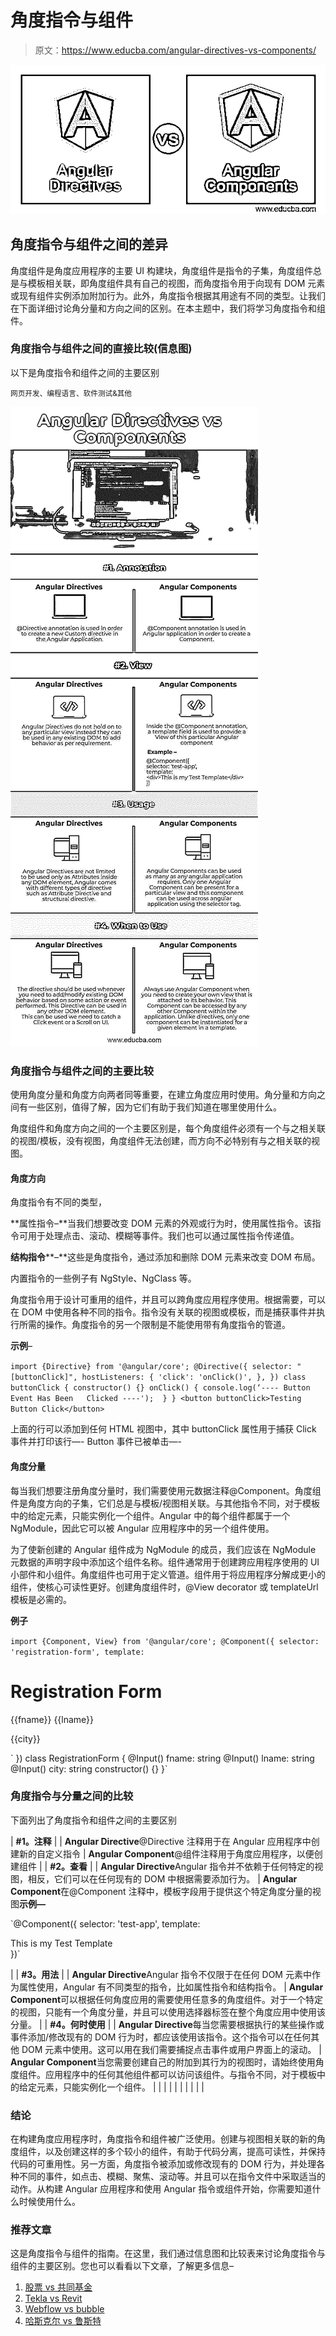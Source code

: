 # 角度指令与组件

> 原文：<https://www.educba.com/angular-directives-vs-components/>

![Angular Directives vs Components](img/a6325b8523d19e132a6cea6e2320bf46.png)



## 角度指令与组件之间的差异

角度组件是角度应用程序的主要 UI 构建块，角度组件是指令的子集，角度组件总是与模板相关联，即角度组件具有自己的视图，而角度指令用于向现有 DOM 元素或现有组件实例添加附加行为。此外，角度指令根据其用途有不同的类型。让我们在下面详细讨论角分量和方向之间的区别。在本主题中，我们将学习角度指令和组件。

### 角度指令与组件之间的直接比较(信息图)

以下是角度指令和组件之间的主要区别

<small>网页开发、编程语言、软件测试&其他</small>

![Angular-Directives-vs-Components-info](img/d6e12ecaf8b71a1883bb32ee7198152c.png)



### 角度指令与组件之间的主要比较

使用角度分量和角度方向两者同等重要，在建立角度应用时使用。角分量和方向之间有一些区别，值得了解，因为它们有助于我们知道在哪里使用什么。

角度组件和角度方向之间的一个主要区别是，每个角度组件必须有一个与之相关联的视图/模板，没有视图，角度组件无法创建，而方向不必特别有与之相关联的视图。

#### 角度方向

角度指令有不同的类型，

**属性指令–**当我们想要改变 DOM 元素的外观或行为时，使用属性指令。该指令可用于处理点击、滚动、模糊等事件。我们也可以通过属性指令传递值。

**结构指令****–**这些是角度指令，通过添加和删除 DOM 元素来改变 DOM 布局。

内置指令的一些例子有 NgStyle、NgClass 等。

角度指令用于设计可重用的组件，并且可以跨角度应用程序使用。根据需要，可以在 DOM 中使用各种不同的指令。指令没有关联的视图或模板，而是捕获事件并执行所需的操作。角度指令的另一个限制是不能使用带有角度指令的管道。

**示例**–

`import {Directive} from '@angular/core';
@Directive({
selector: "[buttonClick]",
hostListeners: {
'click': 'onClick()',
},
})
class buttonClick {
constructor() {}
onClick() {
console.log(‘---- Button Event Has Been   Clicked ----');  }
}
<button buttonClick>Testing Button Click</button>`

上面的行可以添加到任何 HTML 视图中，其中 buttonClick 属性用于捕获 Click 事件并打印该行—- Button 事件已被单击—-

#### 角度分量

每当我们想要注册角度分量时，我们需要使用元数据注释@Component。角度组件是角度方向的子集，它们总是与模板/视图相关联。与其他指令不同，对于模板中的给定元素，只能实例化一个组件。Angular 中的每个组件都属于一个 NgModule，因此它可以被 Angular 应用程序中的另一个组件使用。

为了使新创建的 Angular 组件成为 NgModule 的成员，我们应该在 NgModule 元数据的声明字段中添加这个组件名称。组件通常用于创建跨应用程序使用的 UI 小部件和小组件。角度组件也可用于定义管道。组件用于将应用程序分解成更小的组件，使核心可读性更好。创建角度组件时，@View decorator 或 templateUrl 模板是必需的。

**例子**

`import {Component, View} from '@angular/core';
@Component({
selector: 'registration-form',
template: `
<div>
<h1>Registration Form</h1>
<div>{{fname}} {{lname}}</div>
<p>{{city}}</p>
</div>
`
})
class RegistrationForm {
@Input() fname: string
@Input() lname: string
@Input() city: string
constructor() {}
}`

### 角度指令与分量之间的比较

下面列出了角度指令和组件之间的主要区别

| **#1。注释** |
| **Angular Directive**@Directive 注释用于在 Angular 应用程序中创建新的自定义指令 | **Angular Component**@组件注释用于角度应用程序，以便创建组件 |
| **#2。查看** |
| **Angular Directive**Angular 指令并不依赖于任何特定的视图，相反，它们可以在任何现有的 DOM 中根据需要添加行为。 | **Angular Component**在@Component 注释中，模板字段用于提供这个特定角度分量的视图**示例—**

`@Component({
selector: 'test-app',
template:
<div>This is my Test Template</div>
})`

 |
| **#3。用法** |
| **Angular Directive**Angular 指令不仅限于在任何 DOM 元素中作为属性使用，Angular 有不同类型的指令，比如属性指令和结构指令。 | **Angular Component**可以根据任何角度应用的需要使用任意多的角度组件。对于一个特定的视图，只能有一个角度分量，并且可以使用选择器标签在整个角度应用中使用该分量。 |
| **#4。何时使用** |
| **Angular Directive**每当您需要根据执行的某些操作或事件添加/修改现有的 DOM 行为时，都应该使用该指令。这个指令可以在任何其他 DOM 元素中使用。这可以用在我们需要捕捉点击事件或用户界面上的滚动。 | **Angular Component**当您需要创建自己的附加到其行为的视图时，请始终使用角度组件。应用程序中的任何其他组件都可以访问该组件。与指令不同，对于模板中的给定元素，只能实例化一个组件。 |
|  |
|  |  |
|  |  |  |

### 结论

在构建角度应用程序时，角度指令和组件被广泛使用。创建与视图相关联的新的角度组件，以及创建这样的多个较小的组件，有助于代码分离，提高可读性，并保持代码的可重用性。另一方面，角度指令被添加或修改现有的 DOM 行为，并处理各种不同的事件，如点击、模糊、聚焦、滚动等。并且可以在指令文件中采取适当的动作。从构建 Angular 应用程序和使用 Angular 指令或组件开始，你需要知道什么时候使用什么。

### 推荐文章

这是角度指令与组件的指南。在这里，我们通过信息图和比较表来讨论角度指令与组件的主要区别。您也可以看看以下文章，了解更多信息–

1.  [股票 vs 共同基金](https://www.educba.com/shares-vs-mutual-funds/)
2.  [Tekla vs Revit](https://www.educba.com/tekla-vs-revit/)
3.  [Webflow vs bubble](https://www.educba.com/webflow-vs-bubble/)
4.  [哈斯克尔 vs 鲁斯特](https://www.educba.com/haskell-vs-rust/)





